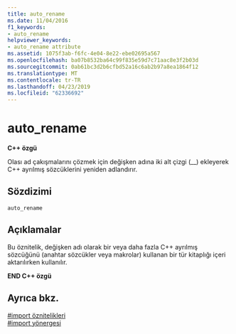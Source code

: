 ```yaml
---
title: auto_rename
ms.date: 11/04/2016
f1_keywords:
- auto_rename
helpviewer_keywords:
- auto_rename attribute
ms.assetid: 1075f3ab-f6fc-4e04-8e22-ebe02695a567
ms.openlocfilehash: ba07b8532ba64c99f835e59d7c71aac8e3f2b03d
ms.sourcegitcommit: 0ab61bc3d2b6cfbd52a16c6ab2b97a8ea1864f12
ms.translationtype: MT
ms.contentlocale: tr-TR
ms.lasthandoff: 04/23/2019
ms.locfileid: "62336692"
---
```

# <a name="autorename"></a>auto_rename

**C++ özgü**

Olası ad çakışmalarını çözmek için değişken adına iki alt çizgi (__) ekleyerek C++ ayrılmış sözcüklerini yeniden adlandırır.

## <a name="syntax"></a>Sözdizimi

```
auto_rename
```

## <a name="remarks"></a>Açıklamalar

Bu öznitelik, değişken adı olarak bir veya daha fazla C++ ayrılmış sözcüğünü (anahtar sözcükler veya makrolar) kullanan bir tür kitaplığı içeri aktarılırken kullanılır.

**END C++ özgü**

## <a name="see-also"></a>Ayrıca bkz.

[#import öznitelikleri](../preprocessor/hash-import-attributes-cpp.md)<br/>
[#import yönergesi](../preprocessor/hash-import-directive-cpp.md)